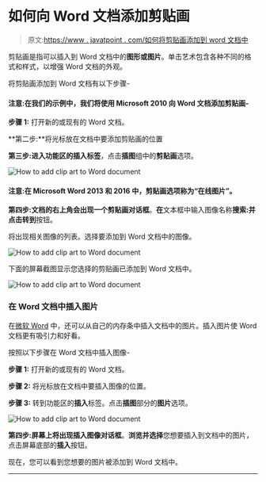 # 如何向 Word 文档添加剪贴画

> 原文:[https://www . javatpoint . com/如何将剪贴画添加到 word 文档中](https://www.javatpoint.com/how-to-add-clip-art-to-word-document)

剪贴画是指可以插入到 Word 文档中的**图形或图片**。单击艺术包含各种不同的格式和样式，以增强 Word 文档的外观。

将剪贴画添加到 Word 文档有以下步骤-

#### 注意:在我们的示例中，我们将使用 Microsoft 2010 向 Word 文档添加剪贴画-

**步骤 1:** 打开新的或现有的 Word 文档。

**第二步:**将光标放在文档中要添加剪贴画的位置

**第三步:**进入功能区的**插入标签**，点击**插图**组中的**剪贴画**选项。

![How to add clip art to Word document](../Images/ea5d67ebdacbbb8de95dd4604baf4095.png)

#### 注意:在 Microsoft Word 2013 和 2016 中，剪贴画选项称为“在线图片”。

**第四步:**文档的右上角会出现一个**剪贴画对话框**。**在**文本框中输入图像名称**搜索:**并点击**转到**按钮。

将出现相关图像的列表。选择要添加到 Word 文档中的图像。

![How to add clip art to Word document](../Images/465cc6c0dd922b79e3e785e0f20115ab.png)

下面的屏幕截图显示您选择的剪贴画已添加到 Word 文档中。

![How to add clip art to Word document](../Images/6d7ba93b6d38cd4c7374f94241c4fa75.png)

### 在 Word 文档中插入图片

在[微软 Word](https://www.javatpoint.com/ms-word-tutorial) 中，还可以从自己的内存条中插入文档中的图片。插入图片使 Word 文档更有吸引力和好看。

按照以下步骤在 Word 文档中插入图像-

**步骤 1:** 打开新的或现有的 Word 文档。

**步骤 2:** 将光标放在文档中要插入图像的位置。

**步骤 3:** 转到功能区的**插入**标签。点击**插图**部分的**图片**选项。

![How to add clip art to Word document](../Images/f088ec73c83b8836b6797646531cb82b.png)

**第四步:**屏幕上将出现**插入图像对话框**。**浏览并选择**您想要插入到文档中的图片，点击屏幕底部的**插入**按钮。

现在，您可以看到您想要的图片被添加到 Word 文档中。

* * *